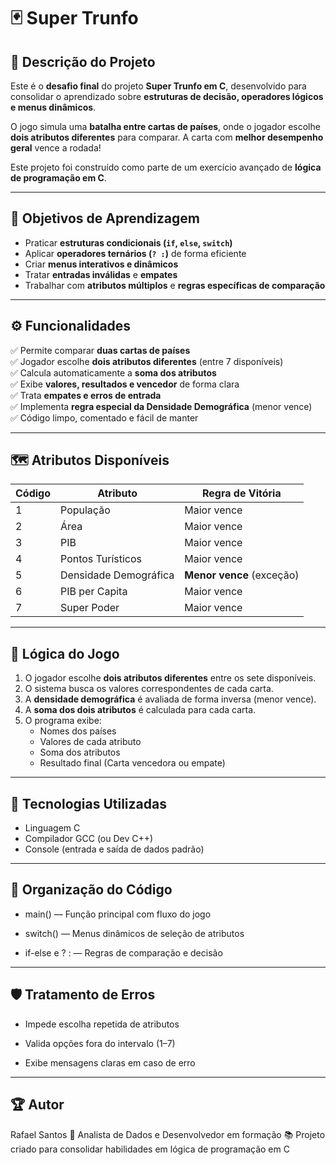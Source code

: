 # 🃏 Super Trunfo

## 🎯 Descrição do Projeto
Este é o **desafio final** do projeto **Super Trunfo em C**, desenvolvido para consolidar o aprendizado sobre **estruturas de decisão, operadores lógicos e menus dinâmicos**.

O jogo simula uma **batalha entre cartas de países**, onde o jogador escolhe **dois atributos diferentes** para comparar. A carta com **melhor desempenho geral** vence a rodada!

Este projeto foi construído como parte de um exercício avançado de **lógica de programação em C**.

---

## 🧠 Objetivos de Aprendizagem
- Praticar **estruturas condicionais (`if`, `else`, `switch`)**
- Aplicar **operadores ternários (`? :`)** de forma eficiente
- Criar **menus interativos e dinâmicos**
- Tratar **entradas inválidas** e **empates**
- Trabalhar com **atributos múltiplos** e **regras específicas de comparação**

---

## ⚙️ Funcionalidades
✅ Permite comparar **duas cartas de países**  
✅ Jogador escolhe **dois atributos diferentes** (entre 7 disponíveis)  
✅ Calcula automaticamente a **soma dos atributos**  
✅ Exibe **valores, resultados e vencedor** de forma clara  
✅ Trata **empates e erros de entrada**  
✅ Implementa **regra especial da Densidade Demográfica** (menor vence)  
✅ Código limpo, comentado e fácil de manter  

---

## 🗺️ Atributos Disponíveis
| Código | Atributo               | Regra de Vitória            |
|--------|------------------------|-----------------------------|
| 1      | População              | Maior vence                 |
| 2      | Área                   | Maior vence                 |
| 3      | PIB                    | Maior vence                 |
| 4      | Pontos Turísticos      | Maior vence                 |
| 5      | Densidade Demográfica  | **Menor vence** (exceção)   |
| 6      | PIB per Capita         | Maior vence                 |
| 7      | Super Poder            | Maior vence                 |

---

## 🧮 Lógica do Jogo

1. O jogador escolhe **dois atributos diferentes** entre os sete disponíveis.  
2. O sistema busca os valores correspondentes de cada carta.  
3. A **densidade demográfica** é avaliada de forma inversa (menor vence).  
4. A **soma dos dois atributos** é calculada para cada carta.  
5. O programa exibe:
   - Nomes dos países  
   - Valores de cada atributo  
   - Soma dos atributos  
   - Resultado final (Carta vencedora ou empate)

---


## 🧰 Tecnologias Utilizadas
- Linguagem C  
- Compilador GCC (ou Dev C++)  
- Console (entrada e saída de dados padrão)  

---


## 🧩 Organização do Código

- main() — Função principal com fluxo do jogo

- switch() — Menus dinâmicos de seleção de atributos

- if-else e ? : — Regras de comparação e decisão

---

## 🛡️ Tratamento de Erros

- Impede escolha repetida de atributos

- Valida opções fora do intervalo (1–7)

- Exibe mensagens claras em caso de erro


---

## 🏆 Autor

Rafael Santos
💼 Analista de Dados e Desenvolvedor em formação
📚 Projeto criado para consolidar habilidades em lógica de programação em C